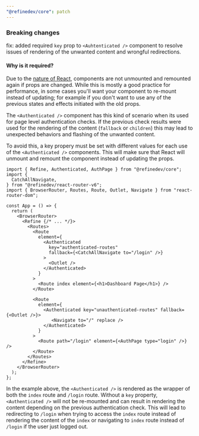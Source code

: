 ```yaml
---
"@refinedev/core": patch
---
```


### Breaking changes

fix: added required `key` prop to `<Auhtenticated />` component to resolve issues of rendering of the unwanted content and wrongful redirections.

#### Why is it required?

Due to the [nature of React](https://react.dev/learn/rendering-lists#why-does-react-need-keys), components are not unmounted and remounted again if props are changed. While this is mostly a good practice for performance, in some cases you'll want your component to re-mount instead of updating; for example if you don't want to use any of the previous states and effects initiated with the old props.

The `<Authenticated />` component has this kind of scenario when its used for page level authentication checks. If the previous check results were used for the rendering of the content (`fallback` or `children`) this may lead to unexpected behaviors and flashing of the unwanted content.

To avoid this, a key propery must be set with different values for each use of the `<Authenticated />` components. This will make sure that React will unmount and remount the component instead of updating the props.

```tsx
import { Refine, Authenticated, AuthPage } from "@refinedev/core";
import {
  CatchAllNavigate,
} from "@refinedev/react-router-v6";
import { BrowserRouter, Routes, Route, Outlet, Navigate } from "react-router-dom";

const App = () => {
  return (
    <BrowserRouter>
      <Refine {/* ... */}>
        <Routes>
          <Route
            element={
              <Authenticated
                key="authenticated-routes"
                fallback={<CatchAllNavigate to="/login" />}
              >
                <Outlet />
              </Authenticated>
            }
          >
            <Route index element={<h1>Dashboard Page</h1>} />
          </Route>

          <Route
            element={
              <Authenticated key="unauthenticated-routes" fallback={<Outlet />}>
                 <Navigate to="/" replace />
              </Authenticated>
            }
          >
            <Route path="/login" element={<AuthPage type="login" />} />
          </Route>
        </Routes>
      </Refine>
    </BrowserRouter>
  );
};
```

In the example above, the `<Authenticated />` is rendered as the wrapper of both the `index` route and `/login` route. Without a `key` property, `<Authenticated />` will not be re-mounted and can result in rendering the content depending on the previous authentication check. This will lead to redirecting to `/login` when trying to access the `index` route instead of rendering the content of the `index` or navigating to `index` route instead of `/login` if the user just logged out.
